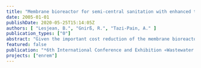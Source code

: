 ```yaml
---
title: "Membrane bioreactor for semi-central sanitation with enhanced treatment performances"
date: 2005-01-01
publishDate: 2020-05-25T15:14:05Z
authors: [ "Lesjean, B.", "Gnirß, R.", "Tazi-Pain, A." ]
publication_types: ["0"]
abstract: "Given the important cost reduction of the membrane bioreactor technology in the last years, this advanced treatment process has now become cost-competitive with other conventional technologies. A cost estimation analysis undertaken with few remaining unsewered and remote areas of Berlin showed that the implementation of semi-central sanitation scheme with a local membrane bioreactor plant would lead to similar costs than the connection to the central sewer, but with a superior effluent quality. For such small systems, some design issues have to be considered in order to optimise the costs and the operation regime, such as plant capacity increase, buffer capacity, process configuration and membrane flux."
featured: false
publication: "*6th International Conference and Exhibition «Wastewater 2005»*"
projects: ["enrem"]
---
```


